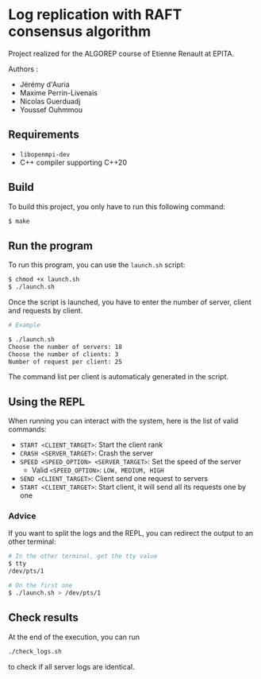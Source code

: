 # Log replication with RAFT consensus algorithm

Project realized for the ALGOREP course of Etienne Renault at EPITA.

Authors :

- Jérémy d'Auria
- Maxime Perrin-Livenais
- Nicolas Guerduadj
- Youssef Ouhmmou

## Requirements

- `libopenmpi-dev`
- C++ compiler supporting C++20

## Build

To build this project, you only have to run this following command:

```sh
$ make
```

## Run the program

To run this program, you can use the `launch.sh` script:

```sh
$ chmod +x launch.sh
$ ./launch.sh
```

Once the script is launched, you have to enter the number of server, client and requests by client.

```sh
# Example

$ ./launch.sh
Choose the number of servers: 18
Choose the number of clients: 3
Number of request per client: 25
```

The command list per client is automaticaly generated in the script.

## Using the REPL

When running you can interact with the system, here is the list of valid commands:

- `START <CLIENT_TARGET>`: Start the client rank
- `CRASH <SERVER_TARGET>`: Crash the server
- `SPEED <SPEED_OPTION> <SERVER_TARGET>`: Set the speed of the server
  - Valid `<SPEED_OPTION>`: `LOW, MEDIUM, HIGH`
- `SEND <CLIENT_TARGET>`: Client send one request to servers
- `START <CLIENT_TARGET>`: Start client, it will send all its requests one by one

### Advice

If you want to split the logs and the REPL, you can redirect the output to an other terminal:

```sh
# In the other terminal, get the tty value
$ tty
/dev/pts/1

# On the first one
$ ./launch.sh > /dev/pts/1
```

## Check results

At the end of the execution, you can run

```sh
./check_logs.sh
```

to check if all server logs are identical.
